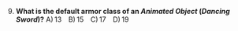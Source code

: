 9. **What is the default armor class of an *Animated Object* (*Dancing Sword*)?**
   A) 13 B) 15 C) 17 D) 19
